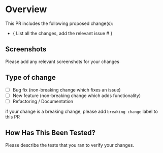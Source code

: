 # Overview

This PR includes the following proposed change(s):

- { List all the changes, add the relevant issue # }

## Screenshots

Please add any relevant screenshots for your changes

## Type of change

- [ ] Bug fix (non-breaking change which fixes an issue)
- [ ] New feature (non-breaking change which adds functionality)
- [ ] Refactoring / Documentation

if your change is a breaking change, please add `breaking change` label to this PR

## How Has This Been Tested?

Please describe the tests that you ran to verify your changes.
